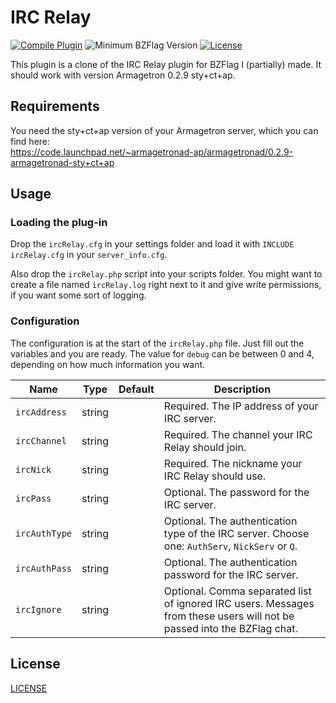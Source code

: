 # IRC Relay

[![Compile Plugin](https://github.com/d03n3rfr1tz3/armagetron-ircRelay/actions/workflows/build.yml/badge.svg)](https://github.com/d03n3rfr1tz3/armagetron-ircRelay/actions/workflows/build.yml)
![Minimum BZFlag Version](https://img.shields.io/badge/Armagetron-v0.2.9+-blue.svg)
[![License](https://img.shields.io/github/license/d03n3rfr1tz3/armagetron-ircRelay.svg)](LICENSE.md)

This plugin is a clone of the IRC Relay plugin for BZFlag I (partially) made.
It should work with version Armagetron 0.2.9 sty+ct+ap.

## Requirements

You need the sty+ct+ap version of your Armagetron server, which you can find here: \
https://code.launchpad.net/~armagetronad-ap/armagetronad/0.2.9-armagetronad-sty+ct+ap

## Usage

### Loading the plug-in

Drop the `ircRelay.cfg` in your settings folder and load it with `INCLUDE ircRelay.cfg` in your `server_info.cfg`.

Also drop the `ircRelay.php` script into your scripts folder. You might want to create a file named `ircRelay.log`
right next to it and give write permissions, if you want some sort of logging.

### Configuration

The configuration is at the start of the `ircRelay.php` file. Just fill out the variables and you are ready.
The value for `debug` can be between 0 and 4, depending on how much information you want.

| Name | Type | Default | Description |
| ---- | ---- | ------- | ----------- |
| `ircAddress` | string |  | Required. The IP address of your IRC server. |
| `ircChannel` | string |  | Required. The channel your IRC Relay should join. |
| `ircNick` | string |  | Required. The nickname your IRC Relay should use. |
| `ircPass` | string |  | Optional. The password for the IRC server. |
| `ircAuthType` | string |  | Optional. The authentication type of the IRC server. Choose one: `AuthServ`, `NickServ` or `Q`. |
| `ircAuthPass` | string |  | Optional. The authentication password for the IRC server. |
| `ircIgnore` | string |  | Optional. Comma separated list of ignored IRC users. Messages from these users will not be passed into the BZFlag chat. |

## License

[LICENSE](LICENSE.md)
